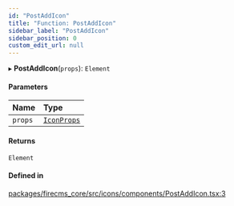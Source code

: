 ```yaml
---
id: "PostAddIcon"
title: "Function: PostAddIcon"
sidebar_label: "PostAddIcon"
sidebar_position: 0
custom_edit_url: null
---
```


▸ **PostAddIcon**(`props`): `Element`

#### Parameters

| Name | Type |
| :------ | :------ |
| `props` | [`IconProps`](../types/IconProps.md) |

#### Returns

`Element`

#### Defined in

[packages/firecms_core/src/icons/components/PostAddIcon.tsx:3](https://github.com/FireCMSco/firecms/blob/d45f3739/packages/firecms_core/src/icons/components/PostAddIcon.tsx#L3)
